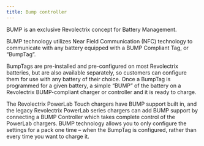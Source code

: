 ```yaml
---
title: Bump controller
---
```


BUMP is an exclusive Revolectrix concept for Battery Management.

BUMP technology utilizes Near Field Communication (NFC) technology to communicate with any battery equipped with a
BUMP Compliant Tag, or “BumpTag”.

BumpTags are pre-installed and pre-configured on most Revolectrix batteries, but are also available separately, so customers can configure them for use
with any battery of their choice. Once a BumpTag is programmed for a given battery, a simple
“BUMP” of the battery on a Revolectrix BUMP-compliant charger or controller and it is ready to
charge.

The Revolectrix PowerLab Touch chargers have BUMP support built in, and the legacy Revolectrix PowerLab series chargers can add BUMP support by connecting a BUMP Controller which takes complete control of the PowerLab chargers. BUMP technology allows you to only
configure the settings for a pack one time – when the BumpTag is configured, rather than every
time you want to charge it.